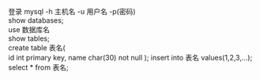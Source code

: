 登录 mysql -h 主机名 -u 用户名 -p(密码)  
show databases;  
use 数据库名  
show tables;  
create table 表名(  
    id int primary key,
    name char(30) not null
);
insert into 表名 values(1,2,3,...);  
select * from 表名;  
